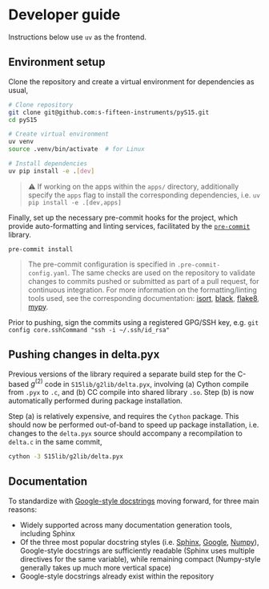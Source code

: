 # Developer guide

Instructions below use `uv` as the frontend.


## Environment setup

Clone the repository and create a virtual environment for dependencies as usual,

```bash
# Clone repository
git clone git@github.com:s-fifteen-instruments/pyS15.git
cd pyS15

# Create virtual environment
uv venv
source .venv/bin/activate  # for Linux

# Install dependencies
uv pip install -e .[dev]
```

> :warning: If working on the apps within the `apps/` directory, additionally
specify the `apps` flag to install the corresponding dependencies,
> i.e. `uv pip install -e .[dev,apps]`

Finally, set up the necessary pre-commit hooks for the project, which provide
auto-formatting and linting services, facilitated by the
[`pre-commit`](https://pre-commit.com/) library.

```
pre-commit install
```

> The pre-commit configuration is specified in `.pre-commit-config.yaml`.
The same checks are used on the repository to validate changes to commits pushed
or submitted as part of a pull request, for continuous integration.
For more information on the formatting/linting tools used, see the corresponding
documentation:
[isort](https://pycqa.github.io/isort/),
[black](https://black.readthedocs.io/en/stable/),
[flake8](https://github.com/pycqa/flake8),
[mypy](https://mypy.readthedocs.io/en/latest/).

Prior to pushing, sign the commits using a registered GPG/SSH key, e.g.
`git config core.sshCommand "ssh -i ~/.ssh/id_rsa"`

## Pushing changes in delta.pyx

Previous versions of the library required a separate build step for the C-based $g^{(2)}$ code
in `S15lib/g2lib/delta.pyx`, involving (a) Cython compile from `.pyx` to `.c`, and (b) CC compile into shared library `.so`.
Step (b) is now automatically performed during package installation.

Step (a) is relatively expensive, and requires the `Cython` package. This should now be performed out-of-band to speed up
package installation, i.e. changes to the `delta.pyx` source should accompany a recompilation to `delta.c` in the same commit,

```bash
cython -3 S15lib/g2lib/delta.pyx
```

## Documentation

To standardize with [Google-style docstrings](https://google.github.io/styleguide/pyguide.html#38-comments-and-docstrings) moving forward,
for three main reasons:

- Widely supported across many documentation generation tools, including
  Sphinx
- Of the three most popular docstring styles (i.e.
  [Sphinx](https://sphinx-rtd-tutorial.readthedocs.io/en/latest/docstrings.html),
  [Google](https://sphinxcontrib-napoleon.readthedocs.io/en/latest/example_google.html),
  [Numpy](http://sphinxcontrib-napoleon.readthedocs.io/en/latest/example_numpy.html#example-numpy)),
  Google-style docstrings are sufficiently readable (Sphinx uses multiple directives for the same variable),
  while remaining compact (Numpy-style generally takes up much more vertical space)
- Google-style docstrings already exist within the repository
